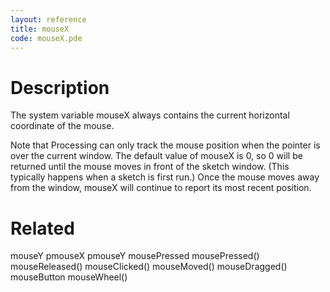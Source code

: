 ```yaml
---
layout: reference
title: mouseX
code: mouseX.pde
---
```


# Description

The system variable mouseX always contains the current horizontal coordinate of the mouse.

Note that Processing can only track the mouse position when the pointer is over the current window. The default value of mouseX is 0, so 0 will be returned until the mouse moves in front of the sketch window. (This typically happens when a sketch is first run.)  Once the mouse moves away from the window, mouseX will continue to report its most recent position.

# Related

mouseY
pmouseX
pmouseY
mousePressed
mousePressed()
mouseReleased()
mouseClicked()
mouseMoved()
mouseDragged()
mouseButton
mouseWheel()
